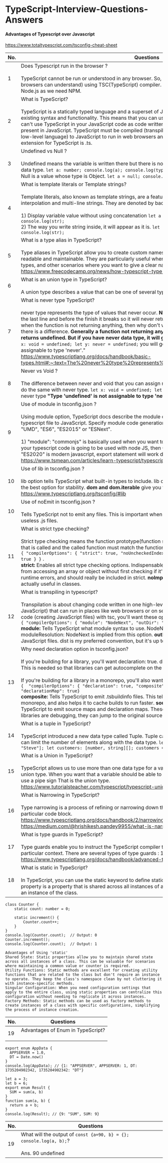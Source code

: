 # TypeScript-Interview-Questions-Answers

#### Advantages of Typescript over Javascript
https://www.totaltypescript.com/tsconfig-cheat-sheet



| No. | Questions                                                                                                                                                         |
| --- | ----------------------------------------------------------------------------------------------------------------------------------------------------------------- |
| 1   |  Does Typescript run in the browser ? <br><br> TypeScript cannot be run or understood in any browser. So, TypeScript is compiled to JavaScript (which browsers can understand) using TSC(TypeScript) compiler. To install TSC compoiler, we have to install Node.js as we need NPM.
| 2   |  What is TypeScript? <br><br> TypeScript is a statically typed language and a superset of JavaScript that builds on top of JavaScript’s existing syntax and functionality. This means that you can use JavaScript in your TypeScript code, but you can't use TypeScript in your JavaScript code as code written in TypeScript uses features and syntax not present in JavaScript. TypeScript must be compiled (transpiled is another term as it isn’t converting to a low-level language) to JavaScript to run in web browsers and in environments like Node.js. The file extension for TypeScript is .ts. 
| 3   |  Undefined vs Null ? <br><br> Undefined means the variable is written there but there is no existence of it in the memory. Undefined is a data type. `let a: number; console.log(a); console.log(typeof a);` <br> Null is a value whose type is Object. `let a = null; console.log(a); console.log(typeof a);` 
| 4   |  What is template literals or Template strings? <br><br> Template literals, also known as template strings, are a feature in JavaScript that allow for easier string interpolation and multi-line strings. They are denoted by backticks instead of single or double quotes. <br/><br/> 1) Display variable value without using concatenation `let a = 90; let str = 'value of a is ${a}'; console.log(str);` <br/> 2) The way you write string inside, it will appear as it is. `let str = 'one          two         three'; console.log(str);`
| 5   |  What is a type alias in TypeScript? <br><br> Type aliases in TypeScript allow you to create custom names for complex types, making your code more readable and maintainable. They are particularly useful when dealing with complex data structures, union types, and other scenarios where you want to give a clear name to a specific type. https://www.freecodecamp.org/news/how-typescript-type-aliases-work/
| 6   |  What is an union type in TypeScript? <br><br> A union type describes a value that can be one of several types. We use the vertical bar ( | ) to separate each type, so number | string | boolean is the type of a value that can be a number , a string , or a boolean . `type pincode = number | string; function printStatusCode(code: string | number) {};`
| 7   |  What is never type TypeScript? <br><br> never type represents the type of values that never occur. <strong>Never</strong> means This function will not complete till the last line and before the finish it breaks so it will never return a value. Here you may have a question that when the function is not returning anything, then why don't we use Void as a return type? Well, because there is a difference. <strong>Generally a function not returning anything can be defined as void, but still returns undefined. But if you have never data type, it will give a compile time error. </strong> let see the code `let x: void = undefined; let y: never = undefined;` you will get error on never type "Type 'undefined' is not assignable to type 'never'." <br/> https://www.typescriptlang.org/docs/handbook/basic-types.html#:~:text=The%20never%20type%20represents%20the,that%20can%20never%20be%20true.
| 8   |  Never vs Void ? <br><br> The difference between never and void that you can assign null or undefined to void type, but you cannot do the same with never type. `let x: void = undefined; let y: never = undefined;` you will get error on never type <strong>"Type 'undefined' is not assignable to type 'never'."</strong>
| 9   |  Use of module in tsconfig.json ? <br><br> Using module option, TypeScript docs describe the module compiler option by which TSC compile typescript file to JavaScript. Specify module code generation: "None", "CommonJS", "AMD", "System", "UMD", "ES6", "ES2015" or "ESNext". <br/><br/>  1) "module": "commonjs" is basically used when you want to generate the nodejs related coding. When your typescript code is going to be used with node JS, then Commonjs is the module loader. 2) "module": "ES2020" is modern javascript, export statement will work directly. <br/> https://www.tsmean.com/articles/learn-typescript/typescript-module-compiler-option/
| 10   |  Use of lib in tsconfig.json ? <br><br> lib option tells TypeScript what built-in types to include. lib option is being included in an array. <strong>es2022</strong> is the best option for stability. <strong>dom and dom.iterable</strong> give you types for window, document etc. <br/> https://www.typescriptlang.org/tsconfig/#lib
| 10   |  Use of noEmit in tsconfig.json ? <br><br> Tells TypeScript not to emit any files. This is important when you're using a bundler so you don't emit useless .js files.
| 11   |  What is strict type checking? <br><br> Strict type checking means the function prototype(function signature) must be known for each function that is called and the called function must match the function prototype. It is done at compile time. <br/> `{ "compilerOptions": { "strict": true, "noUncheckedIndexedAccess": true, "noImplicitOverride": true } }` . <br/> <strong>strict:</strong> Enables all strict type checking options. Indispensable. <strong>noUncheckedIndexedAccess:</strong> Prevents you from accessing an array or object without first checking if it's defined. This is a great way to prevent runtime errors, and should really be included in strict. <strong>noImplicitOverride:</strong> Makes the override keyword actually useful in classes.
| 12   |  What is transpiling in typescript? <br><br> Transpilation is about changing code written in one high-level language (like Typescript) into another (like JavaScript) that can run in places like web browsers or on servers using Nodejs. If you're transpiling your code (creating JavaScript files) with tsc, you'll want these options. <br/> `{ "compilerOptions": { "module": "NodeNext", "outDir": "dist" }}` <br/> <strong>module:</strong> Tells TypeScript what module syntax to use. NodeNext is the best option for Node. moduleResolution: NodeNext is implied from this option. <strong>outDir:</strong> Tells TypeScript where to put the compiled JavaScript files. dist is my preferred convention, but it's up to you.
| 13   |  Why need declaration option in tsconfig.json? <br><br> If you're building for a library, you'll want declaration: true. declaration: Tells TypeScript to emit .d.ts files. This is needed so that libraries can get autocomplete on the .js files you're creating. <br/><br/> If you're building for a library in a monorepo, you'll also want these options. <br/> `{  "compilerOptions": { "declaration": true, "composite": true, "sourceMap": true, "declarationMap": true}` <br/> <strong>composite:</strong> Tells TypeScript to emit .tsbuildinfo files. This tells TypeScript that your project is part of a monorepo, and also helps it to cache builds to run faster. <strong>sourceMap and declarationMap:</strong> Tells TypeScript to emit source maps and declaration maps. These are needed so that when consumers of your libraries are debugging, they can jump to the original source code using go-to-definition.
| 14   |  What is a tuple in TypeScript? <br><br> TypeScript introduced a new data type called Tuple. Tuple can contain two values of different data types. It can limit the number of elements along with the data type. `let employee: [number, string] = [1, "Steve"]; let customers: [number, string][]; customers = [[1, "Steve"], [2, "Bill"], [3, "Jeff"]];`
| 15   |  What is a Union in TypeScript? <br><br> TypeScript allows us to use more than one data type for a variable or a function parameter. This is called union type. When you want that a variable should be able to handle two or more data types. Then you can use a pipe sign That is the union type. <br/> https://www.tutorialsteacher.com/typescript/typescript-union
| 16   |  What is Narrowing in TypeScript? <br><br> Type narrowing is a process of refining or narrowing down the type using certain conditions with a particular code block. <br/> https://www.typescriptlang.org/docs/handbook/2/narrowing.html <br/> https://medium.com/@hrishikesh.pandey9955/what-is-narrowing-in-typescript-047b4c450de4
| 17   |  What is type guards in TypeScript? <br><br> Type guards enable you to instruct the TypeScript compiler to infer a specific type for a variable in a particular context. There are several types of type guards : 1) typeof 2) instanceof 3) Custom Type Guards <br/> https://www.typescriptlang.org/docs/handbook/advanced-types.html
| 18   |  What is static in TypeScript? <br><br> In TypeScript, you can use the static keyword to define static class members, including properties. A static property is a property that is shared across all instances of a class, and can be accessed without creating an instance of the class. 
```
class Counter {
    static count: number = 0;

    static increment() {
        Counter.count++;
    }
}
console.log(Counter.count);  // Output: 0
Counter.increment();
console.log(Counter.count);  // Output: 1

Advantages of Using 'static'
Shared State: Static properties allow you to maintain shared state across all instances of a class. This can be valuable for scenarios where maintaining a common value or counter is required.
Utility Functions: Static methods are excellent for creating utility functions that are related to the class but don't require an instance to operate. They keep the class's namespace clean by not cluttering it with instance-specific methods.
Singular Configuration: When you need configuration settings that apply to the entire class, using static properties can centralize this configuration without needing to replicate it across instances.
Factory Methods: Static methods can be used as factory methods to create instances of a class with specific configurations, simplifying the process of instance creation.
```
| No. | Questions                                                                                                                                                         |
| --- | ----------------------------------------------------------------------------------------------------------------------------------------------------------------- |
| 19  |  Advantages of Enum in TypeScript? <br><br> 
```
export enum AppData {
  APPSERVER = 1.0,
  DT = Date.now()
}
console.log(AppData); // {1: "APPSERVER", APPSERVER: 1, DT: 1735204902342, 1735204902342: "DT"}

let a = 3;
let b = 6;
export enum Result {
  SUM = sum(a, b)
}
function sum(a, b) {
  return a + b;
}
console.log(Result); // {9: "SUM", SUM: 9}
```
| No. | Questions                                                                                                                                                         |
| --- | ----------------------------------------------------------------------------------------------------------------------------------------------------------------- |
| 19  |  What will the output of `const {a=90, b} = {}; console.log(a, b);`? <br><br> Ans. 90 undefined 
